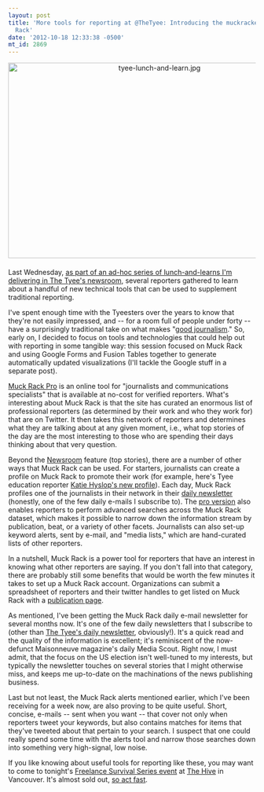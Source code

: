 ```yaml
---
layout: post
title: 'More tools for reporting at @TheTyee: Introducing the muckrackers to Muck
  Rack'
date: '2012-10-18 12:33:38 -0500'
mt_id: 2869
---
```

<a href="http://www.phillipadsmith.com/files/tyee-lunch-and-learn.jpg"><img alt="tyee-lunch-and-learn.jpg" src="http://www.phillipadsmith.com/assets_c/2012/10/tyee-lunch-and-learn-thumb-600x398-1440.jpg" width="600" height="398" class="mt-image-center" style="text-align: center; display: block; margin: 0 auto 20px;" /></a>

Last Wednesday, [as part of an ad-hoc series of lunch-and-learns I'm delivering in The Tyee's newsroom](Muckraking), several reporters gathered to learn about a handful of new technical tools that can be used to supplement traditional reporting.

I've spent enough time with the Tyeesters over the years to know that they're not easily impressed, and -- for a room full of people under forty -- have a surprisingly traditional take on what makes "[good journalism](http://thetyee.ca/About/Intro/)." So, early on, I decided to focus on tools and technologies that could help out with reporting in some tangible way: this session focused on Muck Rack and using Google Forms and Fusion Tables together to generate automatically updated visualizations (I'll tackle the Google stuff in a separate post).

[Muck Rack Pro](http://muckrack.com) is an online tool for "journalists and communications specialists" that is available at no-cost for verified reporters. What's interesting about Muck Rack is that the site has curated an enormous list of professional reporters (as determined by their work and who they work for) that are on Twitter. It then takes this network of reporters and determines what they are talking about at any given moment, i.e., what top stories of the day are the most interesting to those who are spending their days thinking about that very question.

Beyond the [Newsroom](http://muckrack.com/newsroom) feature (top stories), there are a number of other ways that Muck Rack can be used. For starters, journalists can create a profile on Muck Rack to promote their work (for example, here's Tyee education reporter [Katie Hyslop's new profile](http://muckrack.com/kehyslop)). Each day, Muck Rack profiles one of the journalists in their network in their [daily newsletter](http://muckrack.com/daily) (honestly, one of the few daily e-mails I subscribe to). The [pro version](http://muckrack.com/journalists) also enables reporters to perform advanced searches across the Muck Rack dataset, which makes it possible to narrow down the information stream by publication, beat, or a variety of other facets. Journalists can also set-up keyword alerts, sent by e-mail, and "media lists," which are hand-curated lists of other reporters.

In a nutshell, Muck Rack is a power tool for reporters that have an interest in knowing what other reporters are saying. If you don't fall into that category, there are probably still some benefits that would be worth the few minutes it takes to set up a Muck Rack account. Organizations can submit a spreadsheet of reporters and their twitter handles to get listed on Muck Rack with a [publication page](http://muckrack.com/directory/aljazeera).

As mentioned, I've been getting the Muck Rack daily e-mail newsletter for several months now. It's one of the few daily newsletters that I subscribe to (other than [The Tyee's daily newsletter](http://subscribe.thetyee.ca/), obviously!). It's a quick read and the quality of the information is excellent; it's reminiscent of the now-defunct Maisonneuve magazine's daily Media Scout. Right now, I must admit, that the focus on the US election isn't well-tuned to my interests, but typically the newsletter touches on several stories that I might otherwise miss, and keeps me up-to-date on the machinations of the news publishing business.

Last but not least, the Muck Rack alerts mentioned earlier, which I've been receiving for a week now, are also proving to be quite useful. Short, concise, e-mails -- sent when you want -- that cover not only when reporters tweet your keywords, but also contains matches for items that they've tweeted about that pertain to your search. I suspect that one could really spend some time with the alerts tool and narrow those searches down into something very high-signal, low noise. 

If you like knowing about useful tools for reporting like these, you may want to come to tonight's [Freelance Survival Series event](http://thetyee.ca/Mediacheck/2012/10/11/Freelance-Survival/) at [The Hive](http://www.hivevancouver.com/) in Vancouver. It's almost sold out, [so act fast](http://freelancesurvival.brownpapertickets.com/).
